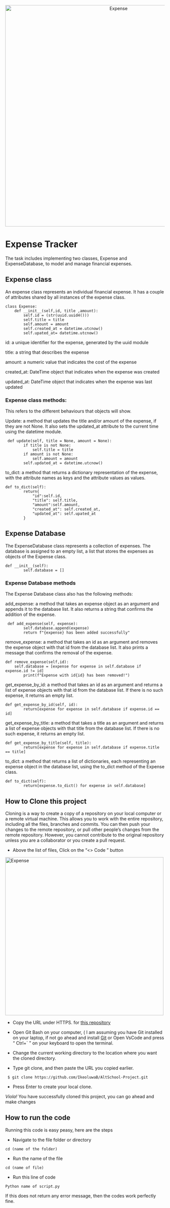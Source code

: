 <p align="center">
  <img alt="Expense" width="700" src="https://i.postimg.cc/2S7YbTh4/istockphoto-1475355603-612x612.jpg"> </p>

# Expense Tracker 

The task includes implementing two classes, Expense and ExpenseDatabase, to model and manage financial expenses.

## Expense class 
An expense class  represents an individual financial expense. It has a couple of attributes shared by all instances of the expense class.

```
class Expense:
    def __init__(self,id, title ,amount):
        self.id = (str(uuid.uuid4()))
        self.title = title
        self.amount = amount
        self.created_at = datetime.utcnow()
        self.upated_at= datetime.utcnow()
```

id: a unique identifier for the expense, generated by the uuid module

title: a string that describes the expense

amount: a numeric value that indicates the cost of the expense

created_at:  DateTime object that indicates when the expense was created

updated_at:  DateTime object that indicates when the expense was last updated

### Expense class methods:
This refers to the different behaviours that objects will show. 

Update: a method that updates the title and/or amount of the expense, if they are not None. It also sets the updated_at attribute to the current time using the datetime module.
```
 def update(self, title = None, amount = None):
        if title is not None:
            self.title = title
        if amount is not None:
            self.amount = amount
        self.updated_at = datetime.utcnow()
```

to_dict: a method that returns a dictionary representation of the expense, with the attribute names as keys and the attribute values as values.

```
def to_dict(self):
        return{
            "id":self.id,
            "title": self.title,
            "amount":self.amount,
            "created_at": self.created_at,
            "updated_at": self.upated_at
        }
```

## Expense Database 
The ExpenseDatabase class represents a collection of expenses. The database is assigned to an empty list, a list that stores the expenses as objects of the Expense class. 

```
def __init__(self):
        self.database = []
```


### Expense Database methods 
The Expense Database class also has the following methods:

add_expense: a method that takes an expense object as an argument and appends it to the database list. It also returns a string that confirms the addition of the expense.

```
 def add_expense(self, expense):
        self.database.append(expense)
        return f"{expense} has been added successfully"

````

remove_expense: a method that takes an id as an argument and removes the expense object with that id from the database list. It also prints a message that confirms the removal of the expense.


```
def remove_expense(self,id):
    self.database = [expense for expense in self.database if expense.id != id]
        print(f"Expense with id{id} has been removed!")
```


get_expense_by_id: a method that takes an id as an argument and returns a list of expense objects with that id from the database list. If there is no such expense, it returns an empty list.

```
def get_expense_by_id(self, id):
        return[expense for expense in self.database if expense.id == id]
```


get_expense_by_title: a method that takes a title as an argument and returns a list of expense objects with that title from the database list. If there is no such expense, it returns an empty list.


```
def get_expense_by_title(self, title):
        return[expense for expense in self.database if expense.title == title]

```

to_dict: a method that returns a list of dictionaries, each representing an expense object in the database list, using the to_dict method of the Expense class.


```
def to_dict(self):
        return[expense.to_dict() for expense in self.database]
```

## How to Clone this project 

Cloning is a way to create a copy of a repository on your local computer or a remote virtual machine.
This allows you to work with the entire repository, including all the files, branches and commits. You can then push your changes to the remote repository, or pull other people’s changes from the remote repository. However, you cannot contribute to the original repository unless you are a collaborator or you create a pull request.

- Above the list of files, Click on the “<> Code ” button 
<p align="left">
  <img alt="Expense" width="500" src="https://i.postimg.cc/dtpqG3LB/project-screenshoot.jpg"> </p>
  
- Copy the URL under HTTPS. for [this repository](https://github.com/IkeoluwaB/AltSchool-Project.git)
  
- Open Git Bash on your computer, ( I am assuming you have Git installed on your laptop, if not go ahead and install [Git](https://git-scm.com/downloads)  or Open VsCode and press “ Ctrl+` ” on your keyboard to open the terminal.
  
- Change the current working directory to the location where you want the cloned directory.
  
- Type git clone, and then paste the URL you copied earlier.

```
 $ git clone https://github.com/IkeoluwaB/AltSchool-Project.git
```

- Press Enter to create your local clone.
  
*Viola!*
You have successfully cloned this project, you can go ahead and make changes 


## How to run the code 
Running this code is easy peasy, here are the steps
- Navigate to the file folder or directory

```
cd (name of the folder)
````

- Run the name of the file

```
cd (name of file)
```

- Run this line of code 
  
```
Python name of script.py
````

  If this does not return any error message, then the codes work perfectly fine.

  


